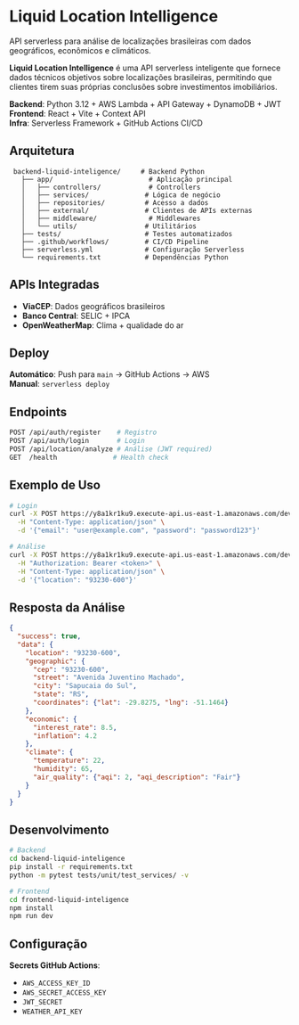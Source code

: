 # Liquid Location Intelligence

API serverless para análise de localizações brasileiras com dados geográficos, econômicos e climáticos.

**Liquid Location Intelligence** é uma API serverless inteligente que fornece dados técnicos objetivos sobre localizações brasileiras, permitindo que clientes tirem suas próprias conclusões sobre investimentos imobiliários.

**Backend**: Python 3.12 + AWS Lambda + API Gateway + DynamoDB + JWT  
**Frontend**: React + Vite + Context API  
**Infra**: Serverless Framework + GitHub Actions CI/CD

## Arquitetura

```
 backend-liquid-inteligence/     # Backend Python
   ├── app/                        # Aplicação principal
   │   ├── controllers/            # Controllers
   │   ├── services/              # Lógica de negócio
   │   ├── repositories/          # Acesso a dados
   │   ├── external/              # Clientes de APIs externas
   │   ├── middleware/             # Middlewares
   │   └── utils/                 # Utilitários
   ├── tests/                     # Testes automatizados
   ├── .github/workflows/         # CI/CD Pipeline
   ├── serverless.yml             # Configuração Serverless
   └── requirements.txt           # Dependências Python
```

## APIs Integradas

- **ViaCEP**: Dados geográficos brasileiros
- **Banco Central**: SELIC + IPCA
- **OpenWeatherMap**: Clima + qualidade do ar

## Deploy

**Automático**: Push para `main` → GitHub Actions → AWS  
**Manual**: `serverless deploy`

## Endpoints

```bash
POST /api/auth/register    # Registro
POST /api/auth/login       # Login
POST /api/location/analyze # Análise (JWT required)
GET  /health              # Health check
```

## Exemplo de Uso

```bash
# Login
curl -X POST https://y8a1kr1ku9.execute-api.us-east-1.amazonaws.com/dev/api/auth/login \
  -H "Content-Type: application/json" \
  -d '{"email": "user@example.com", "password": "password123"}'

# Análise
curl -X POST https://y8a1kr1ku9.execute-api.us-east-1.amazonaws.com/dev/api/location/analyze \
  -H "Authorization: Bearer <token>" \
  -H "Content-Type: application/json" \
  -d '{"location": "93230-600"}'
```

## Resposta da Análise

```json
{
  "success": true,
  "data": {
    "location": "93230-600",
    "geographic": {
      "cep": "93230-600",
      "street": "Avenida Juventino Machado",
      "city": "Sapucaia do Sul",
      "state": "RS",
      "coordinates": {"lat": -29.8275, "lng": -51.1464}
    },
    "economic": {
      "interest_rate": 8.5,
      "inflation": 4.2
    },
    "climate": {
      "temperature": 22,
      "humidity": 65,
      "air_quality": {"aqi": 2, "aqi_description": "Fair"}
    }
  }
}
```

## Desenvolvimento

```bash
# Backend
cd backend-liquid-inteligence
pip install -r requirements.txt
python -m pytest tests/unit/test_services/ -v

# Frontend  
cd frontend-liquid-inteligence
npm install
npm run dev
```

## Configuração

**Secrets GitHub Actions**:
- `AWS_ACCESS_KEY_ID`
- `AWS_SECRET_ACCESS_KEY` 
- `JWT_SECRET`
- `WEATHER_API_KEY`

